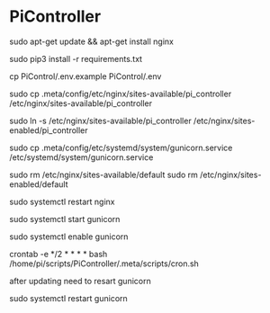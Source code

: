 # PiController

sudo apt-get update && apt-get install nginx

sudo pip3 install -r requirements.txt

cp PiControl/.env.example PiControl/.env

sudo cp .meta/config/etc/nginx/sites-available/pi_controller /etc/nginx/sites-available/pi_controller

sudo ln -s /etc/nginx/sites-available/pi_controller /etc/nginx/sites-enabled/pi_controller

sudo cp .meta/config/etc/systemd/system/gunicorn.service /etc/systemd/system/gunicorn.service


sudo rm /etc/nginx/sites-available/default
sudo rm /etc/nginx/sites-enabled/default

sudo systemctl restart nginx

sudo systemctl start gunicorn

sudo systemctl enable gunicorn

crontab -e
*/2 * * * * bash /home/pi/scripts/PiController/.meta/scripts/cron.sh

after updating need to resart gunicorn

sudo systemctl restart gunicorn